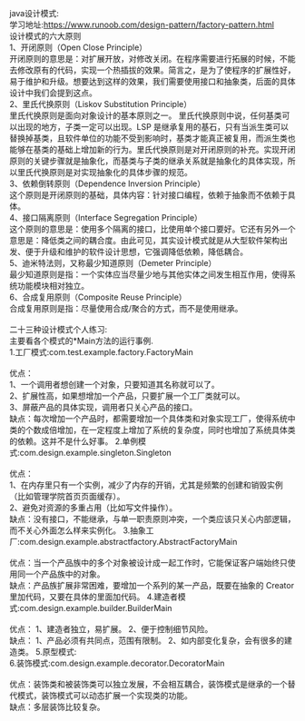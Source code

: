 java设计模式:<br/>
    学习地址:https://www.runoob.com/design-pattern/factory-pattern.html<br/>
    设计模式的六大原则<br/>
    1、开闭原则（Open Close Principle）<br/>
        开闭原则的意思是：对扩展开放，对修改关闭。在程序需要进行拓展的时候，不能去修改原有的代码，实现一个热插拔的效果。简言之，是为了使程序的扩展性好，易于维护和升级。想要达到这样的效果，我们需要使用接口和抽象类，后面的具体设计中我们会提到这点。
    <br/>2、里氏代换原则（Liskov Substitution Principle）<br/>
        里氏代换原则是面向对象设计的基本原则之一。 里氏代换原则中说，任何基类可以出现的地方，子类一定可以出现。LSP 是继承复用的基石，只有当派生类可以替换掉基类，且软件单位的功能不受到影响时，基类才能真正被复用，而派生类也能够在基类的基础上增加新的行为。里氏代换原则是对开闭原则的补充。实现开闭原则的关键步骤就是抽象化，而基类与子类的继承关系就是抽象化的具体实现，所以里氏代换原则是对实现抽象化的具体步骤的规范。
    <br/>3、依赖倒转原则（Dependence Inversion Principle）<br/>
        这个原则是开闭原则的基础，具体内容：针对接口编程，依赖于抽象而不依赖于具体。
    <br/>4、接口隔离原则（Interface Segregation Principle）<br/>
        这个原则的意思是：使用多个隔离的接口，比使用单个接口要好。它还有另外一个意思是：降低类之间的耦合度。由此可见，其实设计模式就是从大型软件架构出发、便于升级和维护的软件设计思想，它强调降低依赖，降低耦合。
    <br/>5、迪米特法则，又称最少知道原则（Demeter Principle）<br/>
        最少知道原则是指：一个实体应当尽量少地与其他实体之间发生相互作用，使得系统功能模块相对独立。
    <br/>6、合成复用原则（Composite Reuse Principle）<br/>
        合成复用原则是指：尽量使用合成/聚合的方式，而不是使用继承。
<br/>
<br/>
二十三种设计模式个人练习:<br/>
    主要看各个模式的*Main方法的运行事例.<br/>
    1.工厂模式:com.test.example.factory.FactoryMain <br/>
        <br/>优点： 
        <br/>1、一个调用者想创建一个对象，只要知道其名称就可以了。 
        <br/>2、扩展性高，如果想增加一个产品，只要扩展一个工厂类就可以。 
        <br/>3、屏蔽产品的具体实现，调用者只关心产品的接口。
        <br/>缺点：每次增加一个产品时，都需要增加一个具体类和对象实现工厂，使得系统中类的个数成倍增加，在一定程度上增加了系统的复杂度，同时也增加了系统具体类的依赖。这并不是什么好事。
    2.单例模式:com.design.example.singleton.Singleton <br/>
        <br/>优点：
        <br/>1、在内存里只有一个实例，减少了内存的开销，尤其是频繁的创建和销毁实例（比如管理学院首页页面缓存）。
        <br/>2、避免对资源的多重占用（比如写文件操作）。
        <br/>缺点：没有接口，不能继承，与单一职责原则冲突，一个类应该只关心内部逻辑，而不关心外面怎么样来实例化。
    3.抽象工厂:com.design.example.abstractfactory.AbstractFactoryMain <br/>
        <br/>优点：当一个产品族中的多个对象被设计成一起工作时，它能保证客户端始终只使用同一个产品族中的对象。
        <br/>缺点：产品族扩展非常困难，要增加一个系列的某一产品，既要在抽象的 Creator 里加代码，又要在具体的里面加代码。
    4.建造者模式:com.design.example.builder.BuilderMain <br/>
        <br/>优点： 1、建造者独立，易扩展。 2、便于控制细节风险。
        <br/>缺点： 1、产品必须有共同点，范围有限制。 2、如内部变化复杂，会有很多的建造类。
    5.原型模式: <br/>
    6.装饰模式:com.design.example.decorator.DecoratorMain <br/>
        <br/>优点：装饰类和被装饰类可以独立发展，不会相互耦合，装饰模式是继承的一个替代模式，装饰模式可以动态扩展一个实现类的功能。
        <br/>缺点：多层装饰比较复杂。


